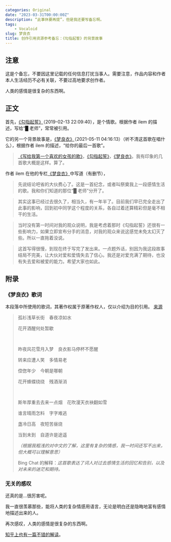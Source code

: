 ```yaml
---
categories: Original
date: "2023-03-31T00:00:00Z"
description: “此事休要再提”，但是我还要写备忘啊。
tags:
    - Vocaloid
slug: 梦良衣
title: 创作引用资源参考备忘：《勾指起誓》的背景故事
---
```


## 注意

这是个备忘，不要因这里记载的任何信息打扰当事人。需要注意，作品内容和作者本人生活经历不必有关联，不要过高地要求创作者。

人类的感情是很复杂的东西啊。

## 正文

首先，[《勾指起誓》](https://www.bilibili.com/video/BV1Jb411U7u2/)（2019-02-13 22:09:40），是个情歌。根据作者 ilem 的描述，写给“█ 老师”，常常被引用。

它的另一个背景故事是，[《梦良衣》](https://www.bilibili.com/video/BV1UA411G7aS/)（2021-05-11 04:16:13）（听不清这首歌在唱什么），根据作者 ilem 的描述，“给你的最后一首歌”。

> [《写给我第一个喜欢的女孩的歌》](https://www.bilibili.com/video/av3444039/)，[《勾指起誓》](https://www.bilibili.com/video/BV1Jb411U7u2/)，[《梦良衣》](https://www.bilibili.com/video/BV1UA411G7aS/)。我有印象的几首歌大概是这样。算了。

作者 ilem 在他的专栏[《梦良衣》](https://www.bilibili.com/read/cv11235961)中写道（有删节），

> 先说结论吧省的大伙费心了。这是一首纪念，或者叫祭奠我上一段感情生活的歌。我和你们知道的那位“█ 老师”分开了。

> 其实这事已经过去很久了，相当久，有一年半了。目前我们早已完全走出了此事的影响，回到初中同学这个程度的关系，各自过着还算精彩但是毫不相干的生活。

> 当时没有第一时间对我的观众说明，我是考虑着那时《勾指起誓》还很有一些影响力，如果立即宣布分手的消息，对我的观众来说这感觉未免太幻灭了些。所以一直拖着没说。

> 这首写得很慢，到现在终于写完了发出来。一点题外话，别因为我这段故事结局不完美，让大伙对爱和爱情失去了信心。我还是对爱充满了期待，也没有失去爱和被爱的能力。希望大家也如此。

## 附录

### 《梦良衣》歌词

本段落中所使用的歌词，其著作权属于原著作权人，仅以介绍为目的引用。 [来源](https://moegirl.uk/%E6%A2%A6%E8%89%AF%E8%A1%A3)

> 孤衫浅草长街　春夜凉如水
>
> 花开酒醒何处暂歇
>
> &nbsp;
>
> 昨夜风花雪月入梦　良衣影马停杯不愿醒
>
> 转来应遭人笑　多情易老
>
> 倥偬年少　今朝是哪朝
>
> 花开蜂蝶绕绕　残酒渐消
>
> &nbsp;
>
> 斯年厚重去去来一点烟　花吹漫天衣袂翻如雪
>
> 谁言晴雨怎料　字字难逃
>
> 盏冷日高　夜短苦昼烧
>
> 当到未到　自道许是途遥
>
> _（根据我粗浅的对中文的了解，这里有复杂的情感，我一时间还写不出来，但大概可以理解意思）_
>
> Bing Chat 的解释：_这首歌表达了词人对过去感情生活的回忆和告别，以及对未来的迷茫和期待。_

### 无关的感叹

还真的是...很厉害呢。

我一直很羡慕那些，能将人类的复杂情感用语言，无论是明白还是隐晦地富有感情地描述出来的人。

再次感叹，人类的感情是很复杂的东西啊。

[知乎上也有一篇不错的解读](https://zhuanlan.zhihu.com/p/373115627)。
